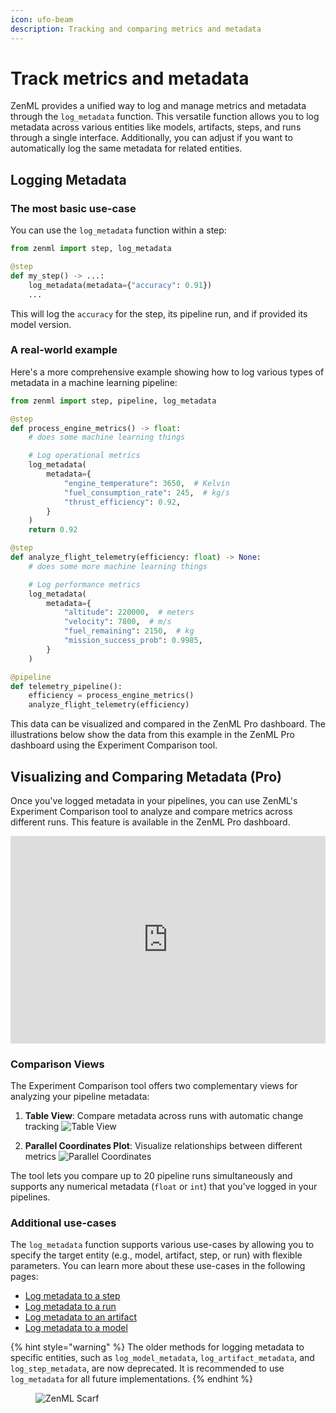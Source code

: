 ```yaml
---
icon: ufo-beam
description: Tracking and comparing metrics and metadata
---
```


# Track metrics and metadata

ZenML provides a unified way to log and manage metrics and metadata through the `log_metadata` function. This versatile function allows you to log metadata across various entities like models, artifacts, steps, and runs through a single interface. Additionally, you can adjust if you want to automatically log the same metadata for related entities.

## Logging Metadata

### The most basic use-case

You can use the `log_metadata` function within a step:

```python
from zenml import step, log_metadata

@step
def my_step() -> ...:
    log_metadata(metadata={"accuracy": 0.91})
    ...
```

This will log the `accuracy` for the step, its pipeline run, and if provided its model version.

### A real-world example

Here's a more comprehensive example showing how to log various types of metadata in a machine learning pipeline:

```python
from zenml import step, pipeline, log_metadata

@step
def process_engine_metrics() -> float:
    # does some machine learning things

    # Log operational metrics
    log_metadata(
        metadata={
            "engine_temperature": 3650,  # Kelvin
            "fuel_consumption_rate": 245,  # kg/s
            "thrust_efficiency": 0.92,
        }
    )
    return 0.92

@step
def analyze_flight_telemetry(efficiency: float) -> None:
    # does some more machine learning things

    # Log performance metrics
    log_metadata(
        metadata={
            "altitude": 220000,  # meters
            "velocity": 7800,  # m/s
            "fuel_remaining": 2150,  # kg
            "mission_success_prob": 0.9985,
        }
    )

@pipeline
def telemetry_pipeline():
    efficiency = process_engine_metrics()
    analyze_flight_telemetry(efficiency)
```

This data can be visualized and compared in the ZenML Pro dashboard. The
illustrations below show the data from this example in the ZenML Pro dashboard
using the Experiment Comparison tool.

## Visualizing and Comparing Metadata (Pro)

Once you've logged metadata in your pipelines, you can use ZenML's Experiment Comparison tool to analyze and compare metrics across different runs. This feature is available in the ZenML Pro dashboard.

<div style="position: relative; padding-bottom: 65.81352833638026%; height: 0;"><iframe src="https://www.loom.com/embed/693b2d829600492da7cd429766aeba6a?sid=007c88b1-ffd4-4a75-a575-4a474ee7e0c9" frameborder="0" webkitallowfullscreen mozallowfullscreen allowfullscreen style="position: absolute; top: 0; left: 0; width: 100%; height: 100%;"></iframe></div>

### Comparison Views

The Experiment Comparison tool offers two complementary views for analyzing your pipeline metadata:

1. **Table View**: Compare metadata across runs with automatic change tracking
   ![Table View](../../../../.gitbook/assets/table-view.png)

2. **Parallel Coordinates Plot**: Visualize relationships between different metrics
   ![Parallel Coordinates](../../../../.gitbook/assets/coordinates-view.png)

The tool lets you compare up to 20 pipeline runs simultaneously and supports any
numerical metadata (`float` or `int`) that you've logged in your pipelines.

### Additional use-cases

The `log_metadata` function supports various use-cases by allowing you to specify the target entity (e.g., model, artifact, step, or run) with flexible parameters. You can learn more about these use-cases in the following pages:

- [Log metadata to a step](attach-metadata-to-a-step.md)
- [Log metadata to a run](attach-metadata-to-a-run.md)
- [Log metadata to an artifact](attach-metadata-to-an-artifact.md)
- [Log metadata to a model](attach-metadata-to-a-model.md)

{% hint style="warning" %}
The older methods for logging metadata to specific entities, such as `log_model_metadata`, `log_artifact_metadata`, and `log_step_metadata`, are now deprecated. It is recommended to use `log_metadata` for all future implementations.
{% endhint %}

<figure><img src="https://static.scarf.sh/a.png?x-pxid=f0b4f458-0a54-4fcd-aa95-d5ee424815bc" alt="ZenML Scarf"><figcaption></figcaption></figure>
